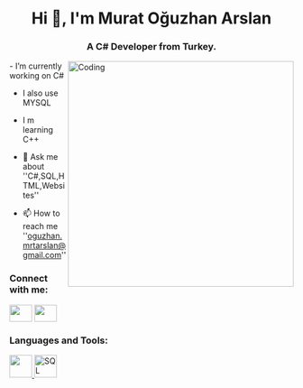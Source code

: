 <h1 align="center">Hi 👋, I'm Murat Oğuzhan Arslan</h1>
<h3 align="center">A C# Developer from Turkey.</h3>
<img align="right" alt="Coding" width=400 src="[https://cdn.dribbble.com/users/1162077/screenshots/3848914/programmer.gif](https://media.tenor.com/NOYF3f82b_gAAAAC/programmer.gif)">
-  I’m currently working on C#

- I also use MYSQL

- I m learning C++

- 💬 Ask me about ''C#,SQL,HTML,Websites''

- 📫 How to reach me ''oguzhan.mrtarslan@gmail.com''

<h3 align="left">Connect with me:</h3>
<p align="left">
<a href="[https://dev.to/komplatox]" target="blank"><img align="center" src="https://raw.githubusercontent.com/rahuldkjain/github-profile-readme-generator/master/src/images/icons/Social/devto.svg" alt="" height="30" width="40" /></a>
<a href="https://www.instagram.com/oguzarslan____" target="blank"><img align="center" src="https://raw.githubusercontent.com/rahuldkjain/github-profile-readme-generator/master/src/images/icons/Social/instagram.svg" alt="" height="30" width="40" /></a>

</p>

<h3 align="left">Languages and Tools:</h3>
<p align="left"> <a href="https://encrypted-tbn0.gstatic.com/images?q=tbn:ANd9GcRZPi7-vfjoJWo0S4vH_wdH7S4U6nhLkWIxrC9kSL8cdA&s" target="_blank" rel="noreferrer"> <img src="https://encrypted-tbn0.gstatic.com/images?q=tbn:ANd9GcRZPi7-vfjoJWo0S4vH_wdH7S4U6nhLkWIxrC9kSL8cdA&s" alt="" width="40" height="40"/> </a>  
 <a href="https://www.edureka.co/blog/wp-content/uploads/2019/10/logo.png" target="_blank" rel="noreferrer"> <img src="https://www.edureka.co/blog/wp-content/uploads/2019/10/logo.png" alt="SQL" width="40" height="40"/> </a> 
</p>
